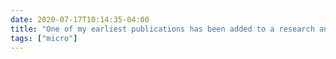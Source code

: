 ```yaml
---
date: 2020-07-17T10:14:35-04:00
title: "One of my earliest publications has been added to a research anthology without my knowledge or consent, since publisher owns copyright. Not necessarily opposed to end result, but still miffed about lack of control."
tags: ["micro"]
---
```

